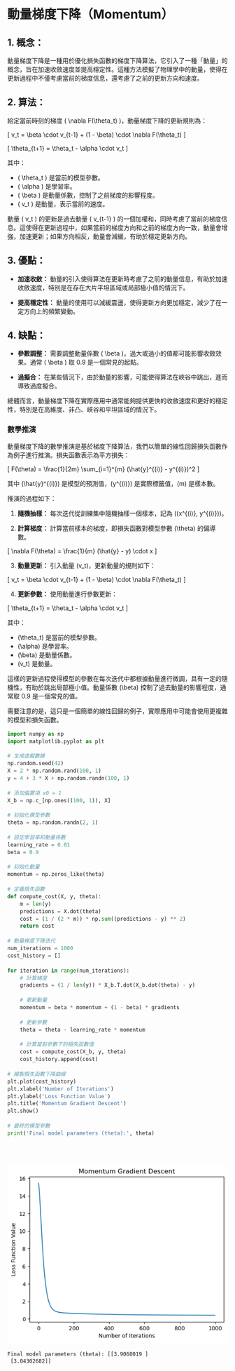 # 動量梯度下降（Momentum）

## 1. 概念：

動量梯度下降是一種用於優化損失函數的梯度下降算法，它引入了一種「動量」的概念，旨在加速收斂速度並提高穩定性。這種方法模擬了物理學中的動量，使得在更新過程中不僅考慮當前的梯度信息，還考慮了之前的更新方向和速度。

## 2. 算法：

給定當前時刻的梯度 \( \nabla F(\theta_t) \)，動量梯度下降的更新規則為：

\[
v_t = \beta \cdot v_{t-1} + (1 - \beta) \cdot \nabla F(\theta_t)
\]

\[
\theta_{t+1} = \theta_t - \alpha \cdot v_t
\]

其中：
- \( \theta_t \) 是當前的模型參數。
- \( \alpha \) 是學習率。
- \( \beta \) 是動量係數，控制了之前梯度的影響程度。
- \( v_t \) 是動量，表示當前的速度。

動量 \( v_t \) 的更新是過去動量 \( v_{t-1} \) 的一個加權和，同時考慮了當前的梯度信息。這使得在更新過程中，如果當前的梯度方向和之前的梯度方向一致，動量會增強，加速更新；如果方向相反，動量會減緩，有助於穩定更新方向。

## 3. 優點：

- **加速收斂：** 動量的引入使得算法在更新時考慮了之前的動量信息，有助於加速收斂速度，特別是在存在大片平坦區域或局部極小值的情況下。

- **提高穩定性：** 動量的使用可以減緩震盪，使得更新方向更加穩定，減少了在一定方向上的頻繁變動。

## 4. 缺點：

- **參數調整：** 需要調整動量係數 \( \beta \)，過大或過小的值都可能影響收斂效果。通常 \( \beta \) 取 0.9 是一個常見的起點。

- **過擬合：** 在某些情況下，由於動量的影響，可能使得算法在峽谷中跳出，進而導致過度擬合。

總體而言，動量梯度下降在實際應用中通常能夠提供更快的收斂速度和更好的穩定性，特別是在高維度、非凸、峽谷和平坦區域的情況下。

### 數學推演

動量梯度下降的數學推演是基於梯度下降算法，我們以簡單的線性回歸損失函數作為例子進行推演。損失函數表示為平方損失：

\[
F(\theta) = \frac{1}{2m} \sum_{i=1}^{m} (\hat{y}^{(i)} - y^{(i)})^2
\]

其中 \(\hat{y}^{(i)}\) 是模型的預測值，\(y^{(i)}\) 是實際標籤值，\(m\) 是樣本數。

推演的過程如下：

1. **隨機抽樣：** 每次迭代從訓練集中隨機抽樣一個樣本，記為 \((x^{(i)}, y^{(i)})\)。

2. **計算梯度：** 計算當前樣本的梯度，即損失函數對模型參數 \(\theta\) 的偏導數。

\[
\nabla F(\theta) = \frac{1}{m} (\hat{y} - y) \cdot x
\]

3. **動量更新：** 引入動量 \(v_t\)，更新動量的規則如下：

\[
v_t = \beta \cdot v_{t-1} + (1 - \beta) \cdot \nabla F(\theta_t)
\]

4. **更新參數：** 使用動量進行參數更新：

\[
\theta_{t+1} = \theta_t - \alpha \cdot v_t
\]

其中：
- \(\theta_t\) 是當前的模型參數。
- \(\alpha\) 是學習率。
- \(\beta\) 是動量係數。
- \(v_t\) 是動量。

這樣的更新過程使得模型的參數在每次迭代中都根據動量進行微調，具有一定的隨機性，有助於跳出局部極小值。動量係數 \(\beta\) 控制了過去動量的影響程度，通常取 0.9 是一個常見的值。

需要注意的是，這只是一個簡單的線性回歸的例子，實際應用中可能會使用更複雜的模型和損失函數。


```python
import numpy as np
import matplotlib.pyplot as plt

# 生成虛擬數據
np.random.seed(42)
X = 2 * np.random.rand(100, 1)
y = 4 + 3 * X + np.random.randn(100, 1)

# 添加偏置項 x0 = 1
X_b = np.c_[np.ones((100, 1)), X]

# 初始化模型參數
theta = np.random.randn(2, 1)

# 設定學習率和動量係數
learning_rate = 0.01
beta = 0.9

# 初始化動量
momentum = np.zeros_like(theta)

# 定義損失函數
def compute_cost(X, y, theta):
    m = len(y)
    predictions = X.dot(theta)
    cost = (1 / (2 * m)) * np.sum((predictions - y) ** 2)
    return cost

# 動量梯度下降迭代
num_iterations = 1000
cost_history = []

for iteration in range(num_iterations):
    # 計算梯度
    gradients = (1 / len(y)) * X_b.T.dot(X_b.dot(theta) - y)
    
    # 更新動量
    momentum = beta * momentum + (1 - beta) * gradients
    
    # 更新參數
    theta = theta - learning_rate * momentum
    
    # 計算當前參數下的損失函數值
    cost = compute_cost(X_b, y, theta)
    cost_history.append(cost)

# 繪製損失函數下降曲線
plt.plot(cost_history)
plt.xlabel('Number of Iterations')
plt.ylabel('Loss Function Value')
plt.title('Momentum Gradient Descent')
plt.show()

# 最終的模型參數
print('Final model parameters (theta):', theta)





```


    
![png](output_2_0.png)
    


    Final model parameters (theta): [[3.9060019 ]
     [3.04302682]]
    


```python

```

